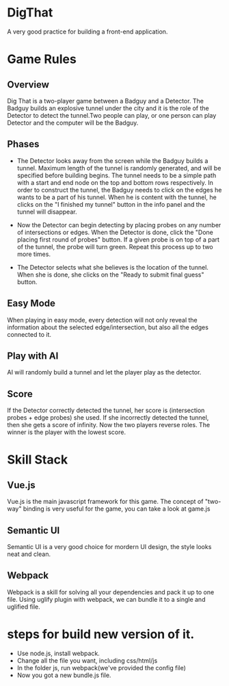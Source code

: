 # DigThat

A very good practice for building a front-end application. 

# Game Rules

## Overview

Dig That is a two-player game between a Badguy and a Detector. The Badguy builds an explosive tunnel under the city and it is the role of the Detector to detect the tunnel.Two people can play, or one person can play Detector and the computer will be the Badguy.

## Phases

- The Detector looks away from the screen while the Badguy builds a tunnel. Maximum length of the tunnel is randomly generated, and will be specified before building begins. The tunnel needs to be a simple path with a start and end node on the top and bottom rows respectively. In order to construct the tunnel, the Badguy needs to click on the edges he wants to be a part of his tunnel. When he is content with the tunnel, he clicks on the "I finished my tunnel" button in the info panel and the tunnel will disappear. 

- Now the Detector can begin detecting by placing probes on any number of intersections or edges. When the Detector is done, click the "Done placing first round of probes" button. If a given probe is on top of a part of the tunnel, the probe will turn green. Repeat this process up to two more times.

- The Detector selects what she believes is the location of the tunnel. When she is done, she clicks on the "Ready to submit final guess" button. </li>

## Easy Mode

When playing in easy mode, every detection will not only reveal the information about the selected edge/intersection, but also all the edges connected to it.

## Play with AI

AI will randomly build a tunnel and let the player play as the detector.

## Score

If the Detector correctly detected the tunnel, her score is (intersection probes + edge probes) she used. If she incorrectly detected the tunnel, then she gets a score of infinity. Now the two players reverse roles. The winner is the player with the lowest score.

# Skill Stack

## Vue.js

Vue.js is the main javascript framework for this game. The concept of "two-way" binding is very useful for the game, you can take a look at game.js

## Semantic UI

Semantic UI is a very good choice for mordern UI design, the style looks neat and clean.

## Webpack

Webpack is a skill for solving all your dependencies and pack it up to one file. Using uglify plugin with webpack, we can bundle it to a single and uglified file.

# steps for build new version of it.

- Use node.js, install webpack.
- Change all the file you want, including css/html/js
- In the folder js, run webpack(we've provided the config file)
- Now you got a new bundle.js file.